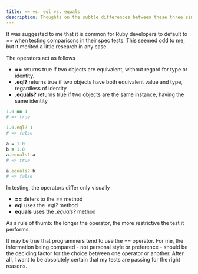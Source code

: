 ```yaml
---
title: == vs. eql vs. equals
description: Thoughts on the subtle differences between these three similar operators
---
```


It was suggested to me that it is common for Ruby developers to default to _==_ when testing comparisons in their spec tests. This seemed odd to me, but it merited a little research in any case.

The operators act as follows

- **==** returns true if two objects are equivalent, without regard for type or identity.
- **.eql?** returns true if two objects have both equivalent value and type, regardless of identity
- **.equals?** returns true if two objects are the same instance, having the same identity

```ruby
1.0 == 1
# => true

1.0.eql? 1
# => false

a = 1.0
b = 1.0
a.equals? a
# => true

a.equals? b
# => false
```

In testing, the operators differ only visually

- **==** defers to the _==_ method
- **eql** uses the _.eql?_ method
- **equals** uses the _.equals?_ method

As a rule of thumb: the longer the operator, the more restrictive the test it performs.

It may be true that programmers tend to use the _==_ operator. For me, the information being compared - not personal style or preference - should be the deciding factor for the choice between one operator or another. After all, I want to be absolutely certain that my tests are passing for the right reasons.
